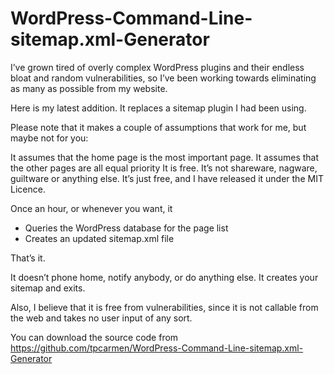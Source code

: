 # WordPress-Command-Line-sitemap.xml-Generator

I’ve grown tired of overly complex WordPress plugins and their endless bloat and random vulnerabilities, so I’ve been working towards eliminating as many as possible from my website.

Here is my latest addition. It replaces a sitemap plugin I had been using.

Please note that it makes a couple of assumptions that work for me, but maybe not for you:

It assumes that the home page is the most important page.
It assumes that the other pages are all equal priority
It is free. It’s not shareware, nagware, guiltware or anything else. It’s just free, and I have released it under the MIT Licence.

Once an hour, or whenever you want, it

* Queries the WordPress database for the page list
* Creates an updated sitemap.xml file

That’s it.

It doesn’t phone home, notify anybody, or do anything else. It creates your sitemap and exits.

Also, I believe that it is free from vulnerabilities, since it is not callable from the web and takes no user input of any sort.

You can download the source code from https://github.com/tpcarmen/WordPress-Command-Line-sitemap.xml-Generator
